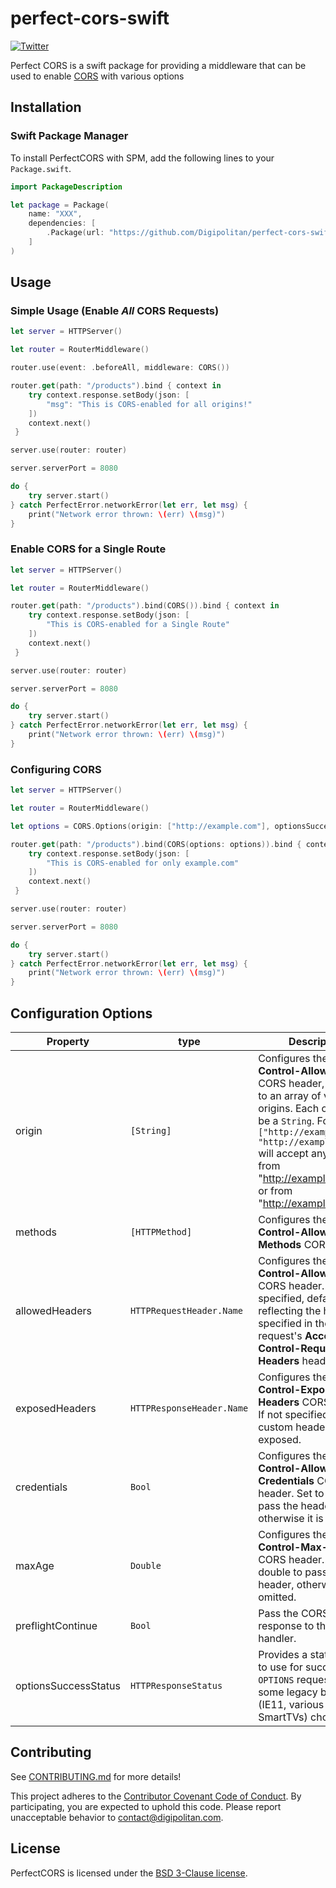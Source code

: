 # perfect-cors-swift

[![Twitter](https://img.shields.io/badge/twitter-@Digipolitan-blue.svg?style=flat)](http://twitter.com/Digipolitan)

Perfect CORS is a swift package for providing a middleware that can be used to enable [CORS](http://en.wikipedia.org/wiki/Cross-origin_resource_sharing) with various options

## Installation

### Swift Package Manager

To install PerfectCORS with SPM, add the following lines to your `Package.swift`.

```swift
import PackageDescription

let package = Package(
    name: "XXX",
    dependencies: [
        .Package(url: "https://github.com/Digipolitan/perfect-cors-swift.git", majorVersion: 1)
    ]
)
```

## Usage

### Simple Usage (Enable *All* CORS Requests)

```swift
let server = HTTPServer()

let router = RouterMiddleware()

router.use(event: .beforeAll, middleware: CORS())

router.get(path: "/products").bind { context in
    try context.response.setBody(json: [
        "msg": "This is CORS-enabled for all origins!"
    ])
    context.next()
 }

server.use(router: router)

server.serverPort = 8080

do {
    try server.start()
} catch PerfectError.networkError(let err, let msg) {
    print("Network error thrown: \(err) \(msg)")
}
```

### Enable CORS for a Single Route

```swift
let server = HTTPServer()

let router = RouterMiddleware()

router.get(path: "/products").bind(CORS()).bind { context in
    try context.response.setBody(json: [
        "This is CORS-enabled for a Single Route"
    ])
    context.next()
 }

server.use(router: router)

server.serverPort = 8080

do {
    try server.start()
} catch PerfectError.networkError(let err, let msg) {
    print("Network error thrown: \(err) \(msg)")
}
```

### Configuring CORS

```swift
let server = HTTPServer()

let router = RouterMiddleware()

let options = CORS.Options(origin: ["http://example.com"], optionsSuccess: .ok)

router.get(path: "/products").bind(CORS(options: options)).bind { context in
    try context.response.setBody(json: [
        "This is CORS-enabled for only example.com"
    ])
    context.next()
 }

server.use(router: router)

server.serverPort = 8080

do {
    try server.start()
} catch PerfectError.networkError(let err, let msg) {
    print("Network error thrown: \(err) \(msg)")
}
```

## Configuration Options


| Property | type | Description  |
| --- | --- | --- |
| origin | `[String]` | Configures the **Access-Control-Allow-Origin** CORS header, set `origin` to an array of valid origins. Each origin can be a `String`. For example `["http://example1.com", "http://example2.com"]` will accept any request from "http://example1.com" or from "http://example2.com" |
| methods | `[HTTPMethod]` | Configures the **Access-Control-Allow-Methods** CORS header |
| allowedHeaders | `HTTPRequestHeader.Name` | Configures the **Access-Control-Allow-Headers** CORS header. If not specified, defaults to reflecting the headers specified in the request's **Access-Control-Request-Headers** header. |
| exposedHeaders | `HTTPResponseHeader.Name` | Configures the **Access-Control-Expose-Headers** CORS header. If not specified, no custom headers are exposed. |
| credentials | `Bool` | Configures the **Access-Control-Allow-Credentials** CORS header. Set to `true` to pass the header, otherwise it is omitted. |
| maxAge | `Double` | Configures the **Access-Control-Max-Age** CORS header. Set to a double to pass the header, otherwise it is omitted. |
| preflightContinue | `Bool` | Pass the CORS preflight response to the next handler. |
| optionsSuccessStatus | `HTTPResponseStatus` | Provides a status code to use for successful `OPTIONS` requests, since some legacy browsers (IE11, various SmartTVs) choke on `204` |

## Contributing

See [CONTRIBUTING.md](CONTRIBUTING.md) for more details!

This project adheres to the [Contributor Covenant Code of Conduct](CODE_OF_CONDUCT.md).
By participating, you are expected to uphold this code. Please report
unacceptable behavior to [contact@digipolitan.com](mailto:contact@digipolitan.com).

## License

PerfectCORS is licensed under the [BSD 3-Clause license](LICENSE).
